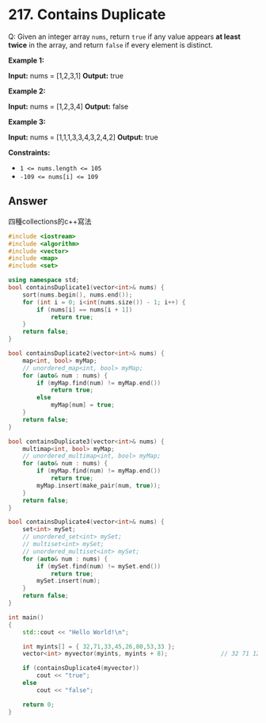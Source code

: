 # 217. Contains Duplicate
Q: Given an integer array `nums`, return `true` if any value appears **at least twice** in the array, and return `false` if every element is distinct.

**Example 1:**

**Input:** nums = [1,2,3,1]
**Output:** true

**Example 2:**

**Input:** nums = [1,2,3,4]
**Output:** false

**Example 3:**

**Input:** nums = [1,1,1,3,3,4,3,2,4,2]
**Output:** true

**Constraints:**

-   `1 <= nums.length <= 105`
-   `-109 <= nums[i] <= 109`

## Answer

四種collections的c++寫法
```cpp
#include <iostream>
#include <algorithm>
#include <vector>
#include <map>
#include <set>

using namespace std;
bool containsDuplicate1(vector<int>& nums) {
	sort(nums.begin(), nums.end());
	for (int i = 0; i<int(nums.size()) - 1; i++) {
		if (nums[i] == nums[i + 1])
			return true;
	}
	return false;
}

bool containsDuplicate2(vector<int>& nums) {
	map<int, bool> myMap;
	// unordered_map<int, bool> myMap;
	for (auto& num : nums) {
		if (myMap.find(num) != myMap.end())
			return true;
		else
			myMap[num] = true;
	}
	return false;
}

bool containsDuplicate3(vector<int>& nums) {
	multimap<int, bool> myMap;
	// unordered_multimap<int, bool> myMap;
	for (auto& num : nums) {
		if (myMap.find(num) != myMap.end())
			return true;
		myMap.insert(make_pair(num, true));
	}
	return false;
}

bool containsDuplicate4(vector<int>& nums) {
	set<int> mySet;
	// unordered_set<int> mySet;
	// multiset<int> mySet;
	// unordered_multiset<int> mySet;
	for (auto& num : nums) {
		if (mySet.find(num) != mySet.end())
			return true;
		mySet.insert(num);
	}
	return false;
}

int main()
{
    std::cout << "Hello World!\n";

	int myints[] = { 32,71,33,45,26,80,53,33 };
	vector<int> myvector(myints, myints + 8);               // 32 71 12 45 26 80 53 33

	if (containsDuplicate4(myvector))
		cout << "true";
	else
		cout << "false";

	return 0;
}
```